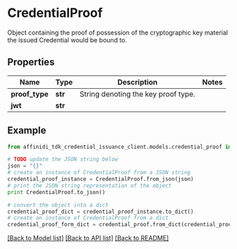 # CredentialProof

Object containing the proof of possession of the cryptographic key material the issued Credential would be bound to.

## Properties

| Name           | Type    | Description                         | Notes |
| -------------- | ------- | ----------------------------------- | ----- |
| **proof_type** | **str** | String denoting the key proof type. |
| **jwt**        | **str** |                                     |

## Example

```python
from affinidi_tdk_credential_issuance_client.models.credential_proof import CredentialProof

# TODO update the JSON string below
json = "{}"
# create an instance of CredentialProof from a JSON string
credential_proof_instance = CredentialProof.from_json(json)
# print the JSON string representation of the object
print CredentialProof.to_json()

# convert the object into a dict
credential_proof_dict = credential_proof_instance.to_dict()
# create an instance of CredentialProof from a dict
credential_proof_form_dict = credential_proof.from_dict(credential_proof_dict)
```

[[Back to Model list]](../README.md#documentation-for-models) [[Back to API list]](../README.md#documentation-for-api-endpoints) [[Back to README]](../README.md)
